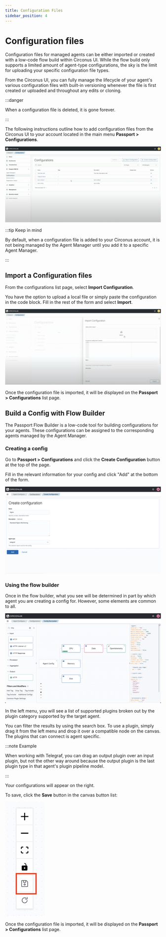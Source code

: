 ```yaml
---
title: Configuration Files
sidebar_position: 4
---
```


# Configuration files

Configuration files for managed agents can be either imported or created with a low-code flow build within Circonus UI. While the flow build only supports a limited amount of agent-type configurations, the sky is the limit for uploading your specific configuration file types.

From the Circonus UI, you can fully manage the lifecycle of your agent's various configuration files with built-in versioning whenever the file is first created or uploaded and throughout any edits or cloning.

:::danger

When a configuration file is deleted, it is gone forever.

:::

The following instructions outline how to add configuration files from the Circonus UI to your account located in the main menu **Passport > Configurations**.

![flow builder](./img/configurations-list-view.png)

:::tip Keep in mind

By default, when a configuration file is added to your Circonus account, it is not being managed by the Agent Manager until you add it to a specific Agent Manager.

:::

## Import a Configuration files

From the configurations list page, select **Import Configuration**.

You have the option to upload a local file or simply paste the configuration in the code block. Fill in the rest of the form and select **Import**.

![flow builder](./img/configurations-import-configuration.png)

Once the configuration file is imported, it will be displayed on the **Passport > Configurations** list page.

## Build a Config with Flow Builder

The Passport Flow Builder is a low-code tool for building configurations for your agents. These configurations can be assigned to the corresponding agents managed by the Agent Manager.

### Creating a config

Go to **Passport > Configurations** and click the **Create Configuration** button at the top of the page.

Fill in the relevant information for your config and click "Add" at the bottom of the form.

![screenshot of the form to create a new flow builder config](./img/passport-create-configuration-form.png)

### Using the flow builder

Once in the flow builder, what you see will be determined in part by which agent you are creating a config for. However, some elements are common to all.

![flow builder](./img/passport-flow-builder.png)

In the left menu, you will see a list of supported plugins broken out by the plugin category supported by the target agent.

You can filter the results by using the search box. To use a plugin, simply drag it from the left menu and drop it over a compatible node on the canvas. The plugins that can connect is agent specific.

:::note Example

When working with Telegraf, you can drag an output plugin over an input plugin, but not the other way around because the output plugin is the last plugin type in that agent's plugin pipeline model.

:::

Your configurations will appear on the right.

To save, click the **Save** button in the canvas button list:

![flow builder](./img/passport-save.png)

Once the configuration file is imported, it will be displayed on the **Passport > Configurations** list page.
